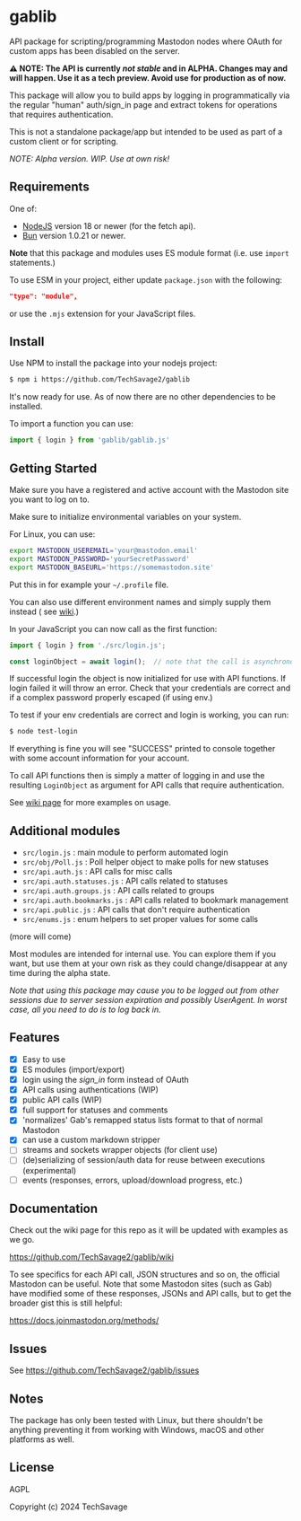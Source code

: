 gablib
======

API package for scripting/programming Mastodon nodes where OAuth for custom apps has been disabled
on the server.

**⚠️ NOTE: The API is currently _not stable_ and in ALPHA. Changes may and will happen. Use it as a
tech preview. Avoid use for production as of now.**

This package will allow you to build apps by logging in programmatically via the regular "human"
auth/sign_in page and extract tokens for operations that requires authentication.

This is not a standalone package/app but intended to be used as part of a custom client or for
scripting.

_NOTE: Alpha version. WIP. Use at own risk!_

Requirements
------------

One of:

- [NodeJS](https://nodejs.org/en/) version 18 or newer (for the fetch api).
- [Bun](https://bun.sh/) version 1.0.21 or newer.

**Note** that this package and modules uses ES module format (i.e. use `import` statements.)

To use ESM in your project, either update `package.json` with the following:

```json
"type": "module",
```

or use the `.mjs` extension for your JavaScript files.

Install
-------

Use NPM to install the package into your nodejs project:

```bash
$ npm i https://github.com/TechSavage2/gablib
```

It's now ready for use. As of now there are no other dependencies to be installed.

To import a function you can use:

```JavaScript
import { login } from 'gablib/gablib.js'
```

Getting Started
---------------

Make sure you have a registered and active account with the Mastodon site you want to log on to.

Make sure to initialize environmental variables on your system.

For Linux, you can use:

```bash
export MASTODON_USEREMAIL='your@mastodon.email'
export MASTODON_PASSWORD='yourSecretPassword'
export MASTODON_BASEURL='https://somemastodon.site'
```

Put this in for example your `~/.profile` file.

You can also use different environment names and simply supply them instead (
see [wiki](https://github.com/TechSavage2/gablib/wiki/Authenticating).)

In your JavaScript you can now call as the first function:

```JavaScript
import { login } from './src/login.js';

const loginObject = await login();  // note that the call is asynchronous
```

If successful login the object is now initialized for use with API functions. If login failed it
will throw an error. Check that your credentials are correct and if a complex password properly
escaped (if using env.)

To test if your env credentials are correct and login is working, you can run:

```bash
$ node test-login
```

If everything is fine you will see "SUCCESS" printed to console together with some account
information for your account.

To call API functions then is simply a matter of logging in and use the resulting
`LoginObject` as argument for API calls that require authentication.

See [wiki page](https://github.com/TechSavage2/gablib/wiki) for more examples on usage.

Additional modules
------------------

- `src/login.js` : main module to perform automated login
- `src/obj/Poll.js` : Poll helper object to make polls for new statuses
- `src/api.auth.js` : API calls for misc calls
- `src/api.auth.statuses.js` : API calls related to statuses
- `src/api.auth.groups.js` : API calls related to groups
- `src/api.auth.bookmarks.js` : API calls related to bookmark management
- `src/api.public.js` : API calls that don't require authentication
- `src/enums.js` : enum helpers to set proper values for some calls

(more will come)

Most modules are intended for internal use. You can explore them if you want, but use them at your
own risk as they could change/disappear at any time during the alpha state.

_Note that using this package may cause you to be logged out from other sessions due to server
session expiration and possibly UserAgent. In worst case, all you need to do is to log back in._

Features
--------

- [x] Easy to use
- [x] ES modules (import/export)
- [x] login using the _sign_in_ form instead of OAuth
- [x] API calls using authentications (WIP)
- [x] public API calls (WIP)
- [x] full support for statuses and comments
- [x] 'normalizes' Gab's remapped status lists format to that of normal Mastodon
- [x] can use a custom markdown stripper
- [ ] streams and sockets wrapper objects (for client use)
- [ ] (de)serializing of session/auth data for reuse between executions (experimental)
- [ ] events (responses, errors, upload/download progress, etc.)

Documentation
-------------

Check out the wiki page for this repo as it will be updated with examples as we go.

https://github.com/TechSavage2/gablib/wiki

To see specifics for each API call, JSON structures and so on, the official Mastodon can be useful.
Note that some Mastodon sites (such as Gab) have modified some of these responses, JSONs and API
calls, but to get the broader gist this is still helpful:

https://docs.joinmastodon.org/methods/

Issues
------

See https://github.com/TechSavage2/gablib/issues

Notes
-----

The package has only been tested with Linux, but there shouldn't be anything preventing it from
working with Windows, macOS and other platforms as well.

License
-------

AGPL

Copyright (c) 2024 TechSavage
